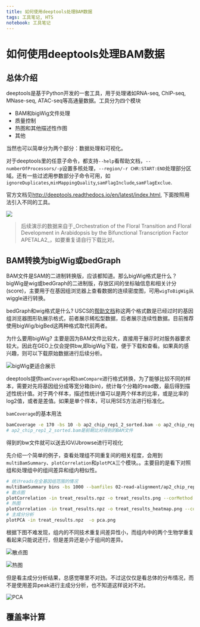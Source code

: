 ```yaml
---
title: 如何使用deeptools处理BAM数据
tags: 工具笔记, HTS
notebook: 工具笔记
---
```

# 如何使用deeptools处理BAM数据

## 总体介绍

deeptools是基于Python开发的一套工具，用于处理诸如RNA-seq, ChIP-seq, MNase-seq, ATAC-seq等高通量数据。工具分为四个模块

- BAM和bigWig文件处理
- 质量控制
- 热图和其他描述性作图
- 其他

当然也可以简单分为两个部分：数据处理和可视化。

对于deeptools里的任意子命令，都支持`--help`看帮助文档，`--numberOfProcessors/-p`设置多核处理，`--region/-r CHR:START:END`处理部分区域。还有一些过滤用参数部分子命令可用，如`ignoreDuplicates`,`minMappingQuality`,`samFlagInclude`,`samFlagExclue`.

官方文档见<http://deeptools.readthedocs.io/en/latest/index.html>, 下面按照用法引入不同的工具。

![](http://deeptools.readthedocs.io/en/latest/_images/start_workflow1.png)

> 后续演示的数据来自于_Orchestration of the Floral Transition and Floral Development in Arabidopsis by the Bifunctional Transcription Factor APETALA2_，如要重复请自行下载比对。

## BAM转换为bigWig或bedGraph

BAM文件是SAM的二进制转换版，应该都知道。那么bigWig格式是什么？bigWig是wig或bedGraph的二进制版，存放区间的坐标轴信息和相关计分(score)，主要用于在基因组浏览器上查看数据的连续密度图，可用`wigToBigWig`从wiggle进行转换。

bedGraph和wig格式是什么? USCS的[帮助文档](https://genome.ucsc.edu/goldenPath/help/wiggle.html)称这两个格式数是已经过时的基因组浏览器图形轨展示格式，前者展示稀松型数据，后者展示连续性数据。目前推荐使用bigWig/bigBed这两种格式取代前两者。

为什么要用bigWig? 主要是因为BAM文件比较大，直接用于展示时对服务器要求较大。因此在GEO上仅会提供bw,即bigWig下载，便于下载和查看。如果真的感兴趣，则可以下载原始数据进行后续分析。

![bigWig更适合展示](http://deeptools.readthedocs.io/en/latest/_images/norm_IGVsnapshot_indFiles.png)

deeptools提供`bamCoverage`和`bamCompare`进行格式转换，为了能够比较不同的样本，需要对先将基因组分成等宽分箱(bin)，统计每个分箱的read数，最后得到描述性统计值。对于两个样本，描述性统计值可以是两个样本的比率，或是比率的log2值，或者是差值。如果是单个样本，可以用SES方法进行标准化。

`bamCoverage`的基本用法

```bash
bamCoverage -e 170 -bs 10 -b ap2_chip_rep1_2_sorted.bam -o ap2_chip_rep1_2.bw
# ap2_chip_rep1_2_sorted.bam是前期比对得到的BAM文件
```

得到的bw文件就可以送去IGV/Jbrowse进行可视化

先介绍一个简单的例子，查看处理组不同重复间的相关程度，会用到`multiBamSummary`、`plotCorrelation`和`plotPCA`三个模块。。主要目的是看下对照组和处理组中的组间差异和组内相似性。

```bash
# 统计reads在全基因组范围的情况
multiBamSummary bins -bs 1000 --bamfiles 02-read-alignment/ap2_chip_rep1_1_sorted.bam 02-read-alignment/ap2_chip_rep1_2_sorted.bam 02-read-alignment/ap2_chip_rep1_3_sorted.bam 02-read-alignment/ap2_chip_rep2_1_sorted.bam 02-read-alignment/ap2_ctrl_rep1_1_sorted.bam 02-read-alignment/ap2_ctrl_rep1_2_sorted.bam 02-read-alignment/ap2_ctrl_rep2_1_sorted.bam --extendReads 130 -out treat_results.npz
# 散点图
plotCorrelation -in treat_results.npz -o treat_results.png --corMethod spearman -p scatterplot
# 热图
plotCorrelation -in treat_results.npz -o treat_results_heatmap.png --corMethod spearman -p heatmap
# 主成分分析
plotPCA -in treat_results.npz  -o pca.png
```

根据下图不难发现，组内的不同技术重复间差异性小，而组内中的两个生物学重复看起来只能说还行，但是差异还是小于组间的差异。

![散点图](http://oex750gzt.bkt.clouddn.com/18-1-10/91141314.jpg)

![热图](http://oex750gzt.bkt.clouddn.com/18-1-10/22798582.jpg)

但是看主成分分析结果，总感觉哪里不对劲。不过这仅仅是看总体的分布情况，而不是使用差异peak进行主成分分析，也不知道这样说对不对。

![PCA](http://oex750gzt.bkt.clouddn.com/18-1-10/57963910.jpg)

## 覆盖率计算